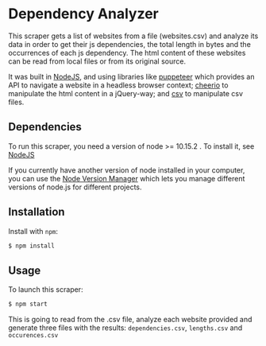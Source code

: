 Dependency Analyzer
==========

This scraper gets a list of websites from a file (websites.csv) and analyze its data in order to get their js dependencies, the total length in bytes and the occurrences of each js dependency. The html content of these websites can be read from local files or from its original source.

It was built in [NodeJS](https://nodejs.org/es/), and using libraries like [puppeteer](https://github.com/GoogleChrome/puppeteer) which provides an API to navigate a website in a headless browser context; [cheerio](https://github.com/cheeriojs/cheerio) to manipulate the html content in a jQuery-way; and [csv](https://csv.js.org/) to manipulate csv files.

Dependencies
------------

To run this scraper, you need a version of node >=  10.15.2 . To install it, see [NodeJS](https://nodejs.org/es/)

If you currently have another version of node installed in your computer, you can use the [Node Version Manager](https://github.com/creationix/nvm) which lets you manage different versions of node.js for different projects.


Installation
------------

Install with `npm`:

``` bash
$ npm install
```

Usage
------------

To launch this scraper:

``` bash
$ npm start
```

This is going to read from the .csv file, analyze each website provided and generate three files with the results: `dependencies.csv`, `lengths.csv` and `occurences.csv`